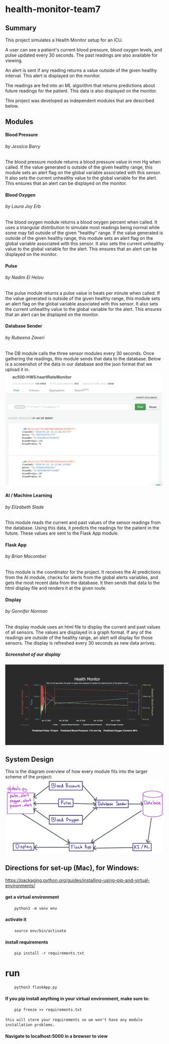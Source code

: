 # health-monitor-team7

## Summary
This project simulates a Health Monitor setup for an ICU.

A user can see a patient's current blood pressure, blood oxygen levels, and pulse updated every 30 seconds. The past readings are also available for viewing.

An alert is sent if any reading returns a value outside of the given healthy interval. This alert is displayed on the monitor.

The readings are fed into an ML algorithm that returns predictions about future readings for the patient. This data is also displayed on the monitor.

This project was developed as independent modules that are described below.

## Modules
#### Blood Pressure
###### by Jessica Barry
The blood pressure module returns a blood pressure value in mm Hg when called. If the value generated is outside of the given healthy range, this module sets an alert flag on the global variable associated with this sensor. It also sets the current unhealthy value to the global variable for the alert. This ensures that an alert can be displayed on the monitor.

#### Blood Oxygen
###### by Laura Joy Erb
The blood oxygen module returns a blood oxygen percent when called. It uses a triangular distribution to simulate most readings being normal while some may fall outside of the given "healthy" range. If the value generated is outside of the given healthy range, this module sets an alert flag on the global variable associated with this sensor. It also sets the current unhealthy value to the global variable for the alert. This ensures that an alert can be displayed on the monitor.

#### Pulse
###### by Nadim El Helou
The pulse module returns a pulse value in beats per minute when called. If the value generated is outside of the given healthy range, this module sets an alert flag on the global variable associated with this sensor. It also sets the current unhealthy value to the global variable for the alert. This ensures that an alert can be displayed on the monitor.

#### Database Sender
###### by Rubeena Zaveri
The DB module calls the three sensor modules every 30 seconds. Once gathering the readings, this module sends that data to the database. Below is a screenshot of the data in our database and the json format that we upload it in. 
![Database Screenschot](db.jpeg)

#### AI / Machine Learning
###### by Elizabeth Slade
This module reads the current and past values of the sensor readings from the database. Using this data, it predicts the readings for the patient in the future. These values are sent to the Flask App module.

#### Flask App
###### by Brian Macomber
This module is the coordinator for the project. It receives the AI predictions from the AI module, checks for alerts from the global alerts variables, and gets the most recent data from the database. It then sends that data to the html display file and renders it at the given route.

#### Display
###### by Gennifer Norman
The display module uses an html file to display the current and past values of all sensors. The values are displayed in a graph format. If any of the readings are outside of the healthy range, an alert will display for those sensors. The display is refreshed every 30 seconds as new data arrives.
##### Screenshot of our display
![Display Screenshot](display.jpeg)


## System Design
This is the diagram overview of how every module fits into the larger scheme of the project:
![Module Diagram](module_diagram.jpeg)

## Directions for set-up (Mac), for Windows:

https://packaging.python.org/guides/installing-using-pip-and-virtual-environments/

#### get a virtual environment

        python3 -m venv env

#### activate it

        source env/bin/activate

#### install requirements

        pip install -r requirements.txt

# run

        python3 flaskApp.py

#### If you pip install anything in your virtual environment, make sure to:

        pip freeze >> requirements.txt

    this will store your requirements so we won't have any module installation problems.

#### Navigate to localhost:5000 in a browser to view
